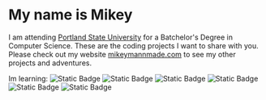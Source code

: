 # My name is Mikey

I am attending [Portland State University](https://www.pdx.edu) for a Batchelor's Degree in Computer Science. 
These are the coding projects I want to share with you. Please check out my website
[mikeymannmade.com](https://mikeymannmade.com) to see my other projects and adventures.

Im learning: ![Static Badge](https://img.shields.io/badge/python%20-%20brightgreen?logo=python&logoColor=%233776AB) ![Static Badge](https://img.shields.io/badge/C%2B%2B%20-%20brightgreen?logo=cplusplus&logoColor=%2300599C) ![Static Badge](https://img.shields.io/badge/Obsidian%20-%20brightgreen?logo=obsidian&logoColor=%237C3AED) ![Static Badge](https://img.shields.io/badge/Markdown%20-%20brightgreen?logo=markdown&logoColor=%23000000) ![Static Badge](https://img.shields.io/badge/Debian%20-%20brightgreen?logo=debian&logoColor=%23A81D33) ![Static Badge](https://img.shields.io/badge/Unreal%20Engine%20-%20brightgreen?logo=unrealengine&logoColor=%230E1128)
